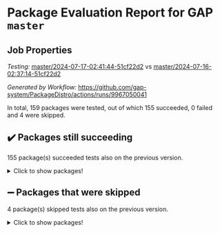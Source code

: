 # Package Evaluation Report for GAP `master`

## Job Properties

*Testing:* [master/2024-07-17-02:41:44-51cf22d2](https://github.com/gap-system/PackageDistro/blob/data/reports/master/2024-07-17-02:41:44-51cf22d2) vs [master/2024-07-16-02:37:14-51cf22d2](https://github.com/gap-system/PackageDistro/blob/data/reports/master/2024-07-16-02:37:14-51cf22d2)

*Generated by Workflow:* https://github.com/gap-system/PackageDistro/actions/runs/9967050041

In total, 159 packages were tested, out of which 155 succeeded, 0 failed and 4 were skipped.

## :heavy_check_mark: Packages still succeeding

155 package(s) succeeded tests also on the previous version.
<details><summary>Click to show packages!</summary>

- 4ti2interface 2023.02-04 [(success)](https://github.com/gap-system/PackageDistro/actions/runs/9967050041/job/27540346222)
- ace 5.6.2 [(success)](https://github.com/gap-system/PackageDistro/actions/runs/9967050041/job/27540348186)
- aclib 1.3.2 [(success)](https://github.com/gap-system/PackageDistro/actions/runs/9967050041/job/27540349725)
- agt 0.3.1 [(success)](https://github.com/gap-system/PackageDistro/actions/runs/9967050041/job/27540350294)
- alnuth 3.2.1 [(success)](https://github.com/gap-system/PackageDistro/actions/runs/9967050041/job/27540350666)
- anupq 3.3.0 [(success)](https://github.com/gap-system/PackageDistro/actions/runs/9967050041/job/27540350970)
- atlasrep 2.1.8 [(success)](https://github.com/gap-system/PackageDistro/actions/runs/9967050041/job/27540353317)
- autodoc 2023.06.19 [(success)](https://github.com/gap-system/PackageDistro/actions/runs/9967050041/job/27540353639)
- automata 1.15 [(success)](https://github.com/gap-system/PackageDistro/actions/runs/9967050041/job/27540353855)
- automgrp 1.3.2 [(success)](https://github.com/gap-system/PackageDistro/actions/runs/9967050041/job/27540354055)
- autpgrp 1.11 [(success)](https://github.com/gap-system/PackageDistro/actions/runs/9967050041/job/27540354243)
- cap 2024.07-06 [(success)](https://github.com/gap-system/PackageDistro/actions/runs/9967050041/job/27540354439)
- caratinterface 2.3.6 [(success)](https://github.com/gap-system/PackageDistro/actions/runs/9967050041/job/27540354602)
- cddinterface 2022.11.01 [(success)](https://github.com/gap-system/PackageDistro/actions/runs/9967050041/job/27540354809)
- circle 1.6.6 [(success)](https://github.com/gap-system/PackageDistro/actions/runs/9967050041/job/27540355012)
- classicpres 1.22 [(success)](https://github.com/gap-system/PackageDistro/actions/runs/9967050041/job/27540355231)
- cohomolo 1.6.11 [(success)](https://github.com/gap-system/PackageDistro/actions/runs/9967050041/job/27540355407)
- congruence 1.2.6 [(success)](https://github.com/gap-system/PackageDistro/actions/runs/9967050041/job/27540355586)
- corelg 1.57 [(success)](https://github.com/gap-system/PackageDistro/actions/runs/9967050041/job/27540355735)
- crime 1.6 [(success)](https://github.com/gap-system/PackageDistro/actions/runs/9967050041/job/27540355902)
- crisp 1.4.6 [(success)](https://github.com/gap-system/PackageDistro/actions/runs/9967050041/job/27540356117)
- crypting 0.10.4 [(success)](https://github.com/gap-system/PackageDistro/actions/runs/9967050041/job/27540356276)
- cryst 4.1.27 [(success)](https://github.com/gap-system/PackageDistro/actions/runs/9967050041/job/27540356442)
- crystcat 1.1.10 [(success)](https://github.com/gap-system/PackageDistro/actions/runs/9967050041/job/27540356609)
- ctbllib 1.3.9 [(success)](https://github.com/gap-system/PackageDistro/actions/runs/9967050041/job/27540356838)
- cubefree 1.19 [(success)](https://github.com/gap-system/PackageDistro/actions/runs/9967050041/job/27540357036)
- curlinterface 2.3.2 [(success)](https://github.com/gap-system/PackageDistro/actions/runs/9967050041/job/27540357210)
- cvec 2.8.1 [(success)](https://github.com/gap-system/PackageDistro/actions/runs/9967050041/job/27540357404)
- datastructures 0.3.0 [(success)](https://github.com/gap-system/PackageDistro/actions/runs/9967050041/job/27540357568)
- deepthought 1.0.6 [(success)](https://github.com/gap-system/PackageDistro/actions/runs/9967050041/job/27540357723)
- design 1.8 [(success)](https://github.com/gap-system/PackageDistro/actions/runs/9967050041/job/27540357904)
- difsets 2.3.1 [(success)](https://github.com/gap-system/PackageDistro/actions/runs/9967050041/job/27540358083)
- digraphs 1.7.1 [(success)](https://github.com/gap-system/PackageDistro/actions/runs/9967050041/job/27540358258)
- edim 1.3.8 [(success)](https://github.com/gap-system/PackageDistro/actions/runs/9967050041/job/27540358414)
- example 4.3.4 [(success)](https://github.com/gap-system/PackageDistro/actions/runs/9967050041/job/27540358593)
- examplesforhomalg 2023.10-01 [(success)](https://github.com/gap-system/PackageDistro/actions/runs/9967050041/job/27540358777)
- factint 1.6.3 [(success)](https://github.com/gap-system/PackageDistro/actions/runs/9967050041/job/27540358968)
- ferret 1.0.11 [(success)](https://github.com/gap-system/PackageDistro/actions/runs/9967050041/job/27540359120)
- fga 1.5.0 [(success)](https://github.com/gap-system/PackageDistro/actions/runs/9967050041/job/27540359287)
- fining 1.5.6 [(success)](https://github.com/gap-system/PackageDistro/actions/runs/9967050041/job/27540359470)
- float 1.0.4 [(success)](https://github.com/gap-system/PackageDistro/actions/runs/9967050041/job/27540359680)
- format 1.4.4 [(success)](https://github.com/gap-system/PackageDistro/actions/runs/9967050041/job/27540359819)
- forms 1.2.11 [(success)](https://github.com/gap-system/PackageDistro/actions/runs/9967050041/job/27540359989)
- fplsa 1.2.6 [(success)](https://github.com/gap-system/PackageDistro/actions/runs/9967050041/job/27540360167)
- fr 2.4.13 [(success)](https://github.com/gap-system/PackageDistro/actions/runs/9967050041/job/27540360322)
- francy 2.0.3 [(success)](https://github.com/gap-system/PackageDistro/actions/runs/9967050041/job/27540360477)
- fwtree 1.3 [(success)](https://github.com/gap-system/PackageDistro/actions/runs/9967050041/job/27540360644)
- gapdoc 1.6.7 [(success)](https://github.com/gap-system/PackageDistro/actions/runs/9967050041/job/27540360817)
- gauss 2023.02-04 [(success)](https://github.com/gap-system/PackageDistro/actions/runs/9967050041/job/27540360997)
- gaussforhomalg 2024.07-01 [(success)](https://github.com/gap-system/PackageDistro/actions/runs/9967050041/job/27540361147)
- gbnp 1.0.5 [(success)](https://github.com/gap-system/PackageDistro/actions/runs/9967050041/job/27540361320)
- generalizedmorphismsforcap 2024.04-01 [(success)](https://github.com/gap-system/PackageDistro/actions/runs/9967050041/job/27540361462)
- genss 1.6.8 [(success)](https://github.com/gap-system/PackageDistro/actions/runs/9967050041/job/27540361599)
- gradedmodules 2024.01-01 [(success)](https://github.com/gap-system/PackageDistro/actions/runs/9967050041/job/27540361740)
- gradedringforhomalg 2024.07-01 [(success)](https://github.com/gap-system/PackageDistro/actions/runs/9967050041/job/27540361855)
- grape 4.9.0 [(success)](https://github.com/gap-system/PackageDistro/actions/runs/9967050041/job/27540361971)
- groupoids 1.74 [(success)](https://github.com/gap-system/PackageDistro/actions/runs/9967050041/job/27540362109)
- grpconst 2.6.5 [(success)](https://github.com/gap-system/PackageDistro/actions/runs/9967050041/job/27540362230)
- guarana 0.96.3 [(success)](https://github.com/gap-system/PackageDistro/actions/runs/9967050041/job/27540362387)
- guava 3.19 [(success)](https://github.com/gap-system/PackageDistro/actions/runs/9967050041/job/27540362532)
- hap 1.62 [(success)](https://github.com/gap-system/PackageDistro/actions/runs/9967050041/job/27540362686)
- hapcryst 0.1.15 [(success)](https://github.com/gap-system/PackageDistro/actions/runs/9967050041/job/27540362817)
- hecke 1.5.3 [(success)](https://github.com/gap-system/PackageDistro/actions/runs/9967050041/job/27540362969)
- help 4.0 [(success)](https://github.com/gap-system/PackageDistro/actions/runs/9967050041/job/27540363136)
- homalg 2024.01-01 [(success)](https://github.com/gap-system/PackageDistro/actions/runs/9967050041/job/27540363279)
- homalgtocas 2023.11-01 [(success)](https://github.com/gap-system/PackageDistro/actions/runs/9967050041/job/27540363452)
- idrel 2.47 [(success)](https://github.com/gap-system/PackageDistro/actions/runs/9967050041/job/27540363646)
- images 1.3.2 [(success)](https://github.com/gap-system/PackageDistro/actions/runs/9967050041/job/27540363838)
- intpic 0.3.0 [(success)](https://github.com/gap-system/PackageDistro/actions/runs/9967050041/job/27540364068)
- io 4.8.2 [(success)](https://github.com/gap-system/PackageDistro/actions/runs/9967050041/job/27540364229)
- io_forhomalg 2023.02-04 [(success)](https://github.com/gap-system/PackageDistro/actions/runs/9967050041/job/27540364415)
- irredsol 1.4.4 [(success)](https://github.com/gap-system/PackageDistro/actions/runs/9967050041/job/27540364636)
- json 2.2.1 [(success)](https://github.com/gap-system/PackageDistro/actions/runs/9967050041/job/27540364838)
- jupyterkernel 1.5.1 [(success)](https://github.com/gap-system/PackageDistro/actions/runs/9967050041/job/27540365002)
- jupyterviz 1.5.6 [(success)](https://github.com/gap-system/PackageDistro/actions/runs/9967050041/job/27540365170)
- kan 1.37 [(success)](https://github.com/gap-system/PackageDistro/actions/runs/9967050041/job/27540365358)
- kbmag 1.5.11 [(success)](https://github.com/gap-system/PackageDistro/actions/runs/9967050041/job/27540365576)
- laguna 3.9.7 [(success)](https://github.com/gap-system/PackageDistro/actions/runs/9967050041/job/27540365773)
- liealgdb 2.2.1 [(success)](https://github.com/gap-system/PackageDistro/actions/runs/9967050041/job/27540365976)
- liepring 2.9.1 [(success)](https://github.com/gap-system/PackageDistro/actions/runs/9967050041/job/27540366155)
- liering 2.4.2 [(success)](https://github.com/gap-system/PackageDistro/actions/runs/9967050041/job/27540366334)
- linearalgebraforcap 2024.07-05 [(success)](https://github.com/gap-system/PackageDistro/actions/runs/9967050041/job/27540366519)
- lins 0.9 [(success)](https://github.com/gap-system/PackageDistro/actions/runs/9967050041/job/27540366698)
- localizeringforhomalg 2023.10-01 [(success)](https://github.com/gap-system/PackageDistro/actions/runs/9967050041/job/27540366886)
- loops 3.4.3 [(success)](https://github.com/gap-system/PackageDistro/actions/runs/9967050041/job/27540367092)
- lpres 1.1.1 [(success)](https://github.com/gap-system/PackageDistro/actions/runs/9967050041/job/27540367259)
- majoranaalgebras 1.5.2 [(success)](https://github.com/gap-system/PackageDistro/actions/runs/9967050041/job/27540367435)
- mapclass 1.4.6 [(success)](https://github.com/gap-system/PackageDistro/actions/runs/9967050041/job/27540367609)
- matgrp 0.70 [(success)](https://github.com/gap-system/PackageDistro/actions/runs/9967050041/job/27540367785)
- matricesforhomalg 2024.07-01 [(success)](https://github.com/gap-system/PackageDistro/actions/runs/9967050041/job/27540367930)
- modisom 2.5.4 [(success)](https://github.com/gap-system/PackageDistro/actions/runs/9967050041/job/27540368078)
- modulepresentationsforcap 2024.07-02 [(success)](https://github.com/gap-system/PackageDistro/actions/runs/9967050041/job/27540368278)
- modules 2024.01-01 [(success)](https://github.com/gap-system/PackageDistro/actions/runs/9967050041/job/27540368447)
- monoidalcategories 2024.06-02 [(success)](https://github.com/gap-system/PackageDistro/actions/runs/9967050041/job/27540368643)
- nconvex 2022.09-01 [(success)](https://github.com/gap-system/PackageDistro/actions/runs/9967050041/job/27540368868)
- nilmat 1.4.2 [(success)](https://github.com/gap-system/PackageDistro/actions/runs/9967050041/job/27540369060)
- nock 1.5 [(success)](https://github.com/gap-system/PackageDistro/actions/runs/9967050041/job/27540369301)
- normalizinterface 1.3.6 [(success)](https://github.com/gap-system/PackageDistro/actions/runs/9967050041/job/27540369599)
- nq 2.5.11 [(success)](https://github.com/gap-system/PackageDistro/actions/runs/9967050041/job/27540369761)
- numericalsgps 1.3.1 [(success)](https://github.com/gap-system/PackageDistro/actions/runs/9967050041/job/27540369918)
- openmath 11.5.3 [(success)](https://github.com/gap-system/PackageDistro/actions/runs/9967050041/job/27540370072)
- orb 4.9.0 [(success)](https://github.com/gap-system/PackageDistro/actions/runs/9967050041/job/27540370194)
- packagemanager 1.4.3 [(success)](https://github.com/gap-system/PackageDistro/actions/runs/9967050041/job/27540370317)
- patternclass 2.4.3 [(success)](https://github.com/gap-system/PackageDistro/actions/runs/9967050041/job/27540370458)
- permut 2.0.5 [(success)](https://github.com/gap-system/PackageDistro/actions/runs/9967050041/job/27540370606)
- polenta 1.3.10 [(success)](https://github.com/gap-system/PackageDistro/actions/runs/9967050041/job/27540370756)
- polymaking 0.8.7 [(success)](https://github.com/gap-system/PackageDistro/actions/runs/9967050041/job/27540370905)
- primgrp 3.4.4 [(success)](https://github.com/gap-system/PackageDistro/actions/runs/9967050041/job/27540371049)
- profiling 2.5.4 [(success)](https://github.com/gap-system/PackageDistro/actions/runs/9967050041/job/27540371209)
- qdistrnd 0.9.4 [(success)](https://github.com/gap-system/PackageDistro/actions/runs/9967050041/job/27540371352)
- qpa 1.35 [(success)](https://github.com/gap-system/PackageDistro/actions/runs/9967050041/job/27540371493)
- quagroup 1.8.4 [(success)](https://github.com/gap-system/PackageDistro/actions/runs/9967050041/job/27540371622)
- radiroot 2.9 [(success)](https://github.com/gap-system/PackageDistro/actions/runs/9967050041/job/27540371772)
- rcwa 4.7.1 [(success)](https://github.com/gap-system/PackageDistro/actions/runs/9967050041/job/27540371920)
- rds 1.8 [(success)](https://github.com/gap-system/PackageDistro/actions/runs/9967050041/job/27540372063)
- recog 1.4.2 [(success)](https://github.com/gap-system/PackageDistro/actions/runs/9967050041/job/27540372288)
- repndecomp 1.3.0 [(success)](https://github.com/gap-system/PackageDistro/actions/runs/9967050041/job/27540372417)
- repsn 3.1.2 [(success)](https://github.com/gap-system/PackageDistro/actions/runs/9967050041/job/27540372541)
- resclasses 4.7.3 [(success)](https://github.com/gap-system/PackageDistro/actions/runs/9967050041/job/27540372665)
- ringsforhomalg 2024.06-01 [(success)](https://github.com/gap-system/PackageDistro/actions/runs/9967050041/job/27540372809)
- sco 2023.08-01 [(success)](https://github.com/gap-system/PackageDistro/actions/runs/9967050041/job/27540372975)
- scscp 2.4.3 [(success)](https://github.com/gap-system/PackageDistro/actions/runs/9967050041/job/27540373142)
- semigroups 5.3.7 [(success)](https://github.com/gap-system/PackageDistro/actions/runs/9967050041/job/27540373367)
- sglppow 2.4 [(success)](https://github.com/gap-system/PackageDistro/actions/runs/9967050041/job/27540373534)
- sgpviz 0.999.5 [(success)](https://github.com/gap-system/PackageDistro/actions/runs/9967050041/job/27540373884)
- simpcomp 2.1.14 [(success)](https://github.com/gap-system/PackageDistro/actions/runs/9967050041/job/27540374061)
- singular 2024.06.03 [(success)](https://github.com/gap-system/PackageDistro/actions/runs/9967050041/job/27540374254)
- sl2reps 1.1 [(success)](https://github.com/gap-system/PackageDistro/actions/runs/9967050041/job/27540374408)
- sla 1.6.2 [(success)](https://github.com/gap-system/PackageDistro/actions/runs/9967050041/job/27540374601)
- smallgrp 1.5.4 [(success)](https://github.com/gap-system/PackageDistro/actions/runs/9967050041/job/27540374768)
- smallsemi 0.7.0 [(success)](https://github.com/gap-system/PackageDistro/actions/runs/9967050041/job/27540374956)
- sonata 2.9.6 [(success)](https://github.com/gap-system/PackageDistro/actions/runs/9967050041/job/27540375153)
- sophus 1.27 [(success)](https://github.com/gap-system/PackageDistro/actions/runs/9967050041/job/27540375296)
- sotgrps 1.2 [(success)](https://github.com/gap-system/PackageDistro/actions/runs/9967050041/job/27540375447)
- spinsym 1.5.2 [(success)](https://github.com/gap-system/PackageDistro/actions/runs/9967050041/job/27540375641)
- standardff 1.0 [(success)](https://github.com/gap-system/PackageDistro/actions/runs/9967050041/job/27540375830)
- symbcompcc 1.3.2 [(success)](https://github.com/gap-system/PackageDistro/actions/runs/9967050041/job/27540376009)
- thelma 1.3 [(success)](https://github.com/gap-system/PackageDistro/actions/runs/9967050041/job/27540376185)
- tomlib 1.2.11 [(success)](https://github.com/gap-system/PackageDistro/actions/runs/9967050041/job/27540376352)
- toolsforhomalg 2024.07-01 [(success)](https://github.com/gap-system/PackageDistro/actions/runs/9967050041/job/27540376547)
- toric 1.9.6 [(success)](https://github.com/gap-system/PackageDistro/actions/runs/9967050041/job/27540376757)
- toricvarieties 2022.07.13 [(success)](https://github.com/gap-system/PackageDistro/actions/runs/9967050041/job/27540376915)
- transgrp 3.6.5 [(success)](https://github.com/gap-system/PackageDistro/actions/runs/9967050041/job/27540377081)
- typeset 1.2.2 [(success)](https://github.com/gap-system/PackageDistro/actions/runs/9967050041/job/27540377258)
- ugaly 4.1.3 [(success)](https://github.com/gap-system/PackageDistro/actions/runs/9967050041/job/27540377417)
- unipot 1.6 [(success)](https://github.com/gap-system/PackageDistro/actions/runs/9967050041/job/27540377574)
- unitlib 4.2.0 [(success)](https://github.com/gap-system/PackageDistro/actions/runs/9967050041/job/27540377704)
- utils 0.85 [(success)](https://github.com/gap-system/PackageDistro/actions/runs/9967050041/job/27540377848)
- uuid 0.7 [(success)](https://github.com/gap-system/PackageDistro/actions/runs/9967050041/job/27540377981)
- walrus 0.9991 [(success)](https://github.com/gap-system/PackageDistro/actions/runs/9967050041/job/27540378136)
- wedderga 4.10.5 [(success)](https://github.com/gap-system/PackageDistro/actions/runs/9967050041/job/27540378309)
- xmod 2.92 [(success)](https://github.com/gap-system/PackageDistro/actions/runs/9967050041/job/27540378467)
- xmodalg 1.23 [(success)](https://github.com/gap-system/PackageDistro/actions/runs/9967050041/job/27540378615)
- yangbaxter 0.10.5 [(success)](https://github.com/gap-system/PackageDistro/actions/runs/9967050041/job/27540378793)
- zeromqinterface 0.15 [(success)](https://github.com/gap-system/PackageDistro/actions/runs/9967050041/job/27540378978)
</details>

## :heavy_minus_sign: Packages that were skipped

4 package(s) skipped tests also on the previous version.
<details><summary>Click to show packages!</summary>

- browse 1.8.21 [(skipped)](https://github.com/gap-system/PackageDistro/actions/runs/9967050041/job/27540102642)
- itc 1.5.1 [(skipped)](https://github.com/gap-system/PackageDistro/actions/runs/9967050041/job/27540102642)
- polycyclic 2.16 [(skipped)](https://github.com/gap-system/PackageDistro/actions/runs/9967050041/job/27540102642)
- xgap 4.32 [(skipped)](https://github.com/gap-system/PackageDistro/actions/runs/9967050041/job/27540102642)
</details>


